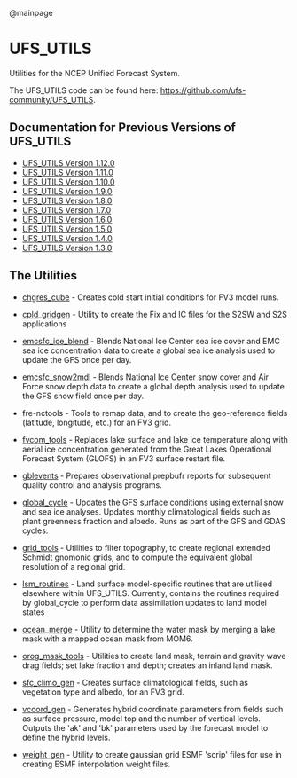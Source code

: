 @mainpage

# UFS_UTILS

Utilities for the NCEP Unified Forecast System.

The UFS_UTILS code can be found here:
https://github.com/ufs-community/UFS_UTILS.

## Documentation for Previous Versions of UFS_UTILS

* [UFS_UTILS Version 1.12.0](ver-1.12.0/index.html)
* [UFS_UTILS Version 1.11.0](ver-1.11.0/index.html)
* [UFS_UTILS Version 1.10.0](ver-1.10.0/index.html)
* [UFS_UTILS Version 1.9.0](ver-1.9.0/index.html)
* [UFS_UTILS Version 1.8.0](ver-1.8.0/index.html)
* [UFS_UTILS Version 1.7.0](ver-1.7.0/index.html)
* [UFS_UTILS Version 1.6.0](ver-1.6.0/index.html)
* [UFS_UTILS Version 1.5.0](ver-1.5.0/index.html)
* [UFS_UTILS Version 1.4.0](ver-1.4.0/index.html)
* [UFS_UTILS Version 1.3.0](ver-1.3.0/index.html)

## The Utilities

- <a href="chgres_cube/index.html">chgres_cube</a> - Creates cold
  start initial conditions for FV3 model runs.

- <a href="cpld_gridgen/index.html">cpld_gridgen</a> - Utility to 
  create the Fix and IC files for the S2SW and S2S applications 

- <a href="emcsfc_ice_blend/index.html">emcsfc_ice_blend</a> - Blends
  National Ice Center sea ice cover and EMC sea ice concentration data
  to create a global sea ice analysis used to update the GFS once per
  day.

- <a href="emcsfc_snow2mdl/index.html">emcsfc_snow2mdl</a> - Blends
  National Ice Center snow cover and Air Force snow depth data to
  create a global depth analysis used to update the GFS snow field
  once per day.

- fre-nctools - Tools to remap data; and to create the geo-reference
  fields (latitude, longitude, etc.) for an FV3 grid.

- <a href="fvcom_tools/index.html">fvcom_tools</a> - Replaces lake
  surface and lake ice temperature along with aerial ice concentration
  generated from the Great Lakes Operational Forecast System (GLOFS)
  in an FV3 surface restart file.

- <a href="gblevents/index.html">gblevents</a> -
  Prepares observational prepbufr reports for subsequent quality
  control and analysis programs.
 
- <a href="global_cycle/index.html">global_cycle</a> -
  Updates the GFS surface conditions using external snow and sea ice
  analyses. Updates monthly climatological fields such as plant
  greenness fraction and albedo. Runs as part of the GFS and GDAS
  cycles.

- <a href="grid_tools/index.html">grid_tools</a> -
  Utilities to filter topography, to create regional extended Schmidt
  gnomonic grids, and to compute the equivalent global resolution of a
  regional grid.

- <a href="lsm_routines/index.html">lsm_routines</a> - Land surface 
  model-specific routines that are utilised elsewhere within UFS_UTILS.
  Currently, contains the routines required by global_cycle to 
  perform data assimilation updates to land model states

- <a href="ocean_merge/index.html">ocean_merge</a> - Utility to 
  determine the water mask by merging a lake mask with a mapped
  ocean mask from MOM6.

- <a href="orog_mask_tools/index.html">orog_mask_tools</a> - Utilities
  to create land mask, terrain and gravity wave drag fields; set lake
  fraction and depth; creates an inland land mask.

- <a href="sfc_climo_gen/index.html">sfc_climo_gen</a> - Creates
  surface climatological fields, such as vegetation type and albedo,
  for an FV3 grid.

- <a href="vcoord_gen/index.html">vcoord_gen</a> - Generates hybrid
  coordinate parameters from fields such as surface pressure, model
  top and the number of vertical levels. Outputs the 'ak' and 'bk'
  parameters used by the forecast model to define the hybrid levels.

- <a href="weight_gen/index.html">weight_gen</a> - Utility to 
  create gaussian grid ESMF 'scrip' files for use in creating
  ESMF interpolation weight files.
